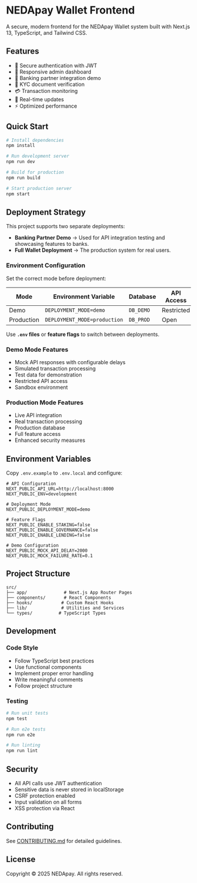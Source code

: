 # NEDApay Wallet Frontend

A secure, modern frontend for the NEDApay Wallet system built with Next.js 13, TypeScript, and Tailwind CSS.

## Features

- 🔐 Secure authentication with JWT
- 📱 Responsive admin dashboard
- 🏦 Banking partner integration demo
- 📄 KYC document verification
- 💳 Transaction monitoring
- 🔄 Real-time updates
- ⚡ Optimized performance

## Quick Start

```bash
# Install dependencies
npm install

# Run development server
npm run dev

# Build for production
npm run build

# Start production server
npm start
```

## Deployment Strategy

This project supports two separate deployments:

- **Banking Partner Demo** → Used for API integration testing and showcasing features to banks.  
- **Full Wallet Deployment** → The production system for real users.  

### Environment Configuration
Set the correct mode before deployment:  

| Mode | Environment Variable | Database | API Access |
|------|---------------------|----------|------------|
| Demo | `DEPLOYMENT_MODE=demo` | `DB_DEMO` | Restricted |
| Production | `DEPLOYMENT_MODE=production` | `DB_PROD` | Open |

Use **`.env` files** or **feature flags** to switch between deployments.

### Demo Mode Features
- Mock API responses with configurable delays
- Simulated transaction processing
- Test data for demonstration
- Restricted API access
- Sandbox environment

### Production Mode Features
- Live API integration
- Real transaction processing
- Production database
- Full feature access
- Enhanced security measures

## Environment Variables

Copy `.env.example` to `.env.local` and configure:

```env
# API Configuration
NEXT_PUBLIC_API_URL=http://localhost:8000
NEXT_PUBLIC_ENV=development

# Deployment Mode
NEXT_PUBLIC_DEPLOYMENT_MODE=demo

# Feature Flags
NEXT_PUBLIC_ENABLE_STAKING=false
NEXT_PUBLIC_ENABLE_GOVERNANCE=false
NEXT_PUBLIC_ENABLE_LENDING=false

# Demo Configuration
NEXT_PUBLIC_MOCK_API_DELAY=2000
NEXT_PUBLIC_MOCK_FAILURE_RATE=0.1
```

## Project Structure

```
src/
├── app/              # Next.js App Router Pages
├── components/       # React Components
├── hooks/           # Custom React Hooks
├── lib/             # Utilities and Services
└── types/          # TypeScript Types
```

## Development

### Code Style

- Follow TypeScript best practices
- Use functional components
- Implement proper error handling
- Write meaningful comments
- Follow project structure

### Testing

```bash
# Run unit tests
npm test

# Run e2e tests
npm run e2e

# Run linting
npm run lint
```

## Security

- All API calls use JWT authentication
- Sensitive data is never stored in localStorage
- CSRF protection enabled
- Input validation on all forms
- XSS protection via React

## Contributing

See [CONTRIBUTING.md](../CONTRIBUTING.md) for detailed guidelines.

## License

Copyright © 2025 NEDApay. All rights reserved.
